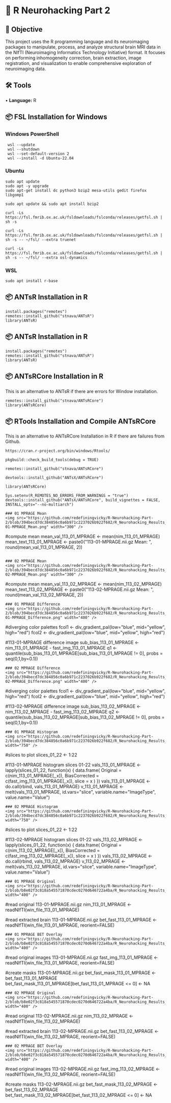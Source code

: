 # 🔬 R Neurohacking Part 2
## 🎯 Objective <br>
This project uses the R programming language and its neuroimaging packages to manipulate, process, and analyze structural brain MRI data in the NIfTI (Neuroimaging Informatics Technology Initiative) format. It focuses on performing inhomogeneity correction, brain extraction, image registration, and visualization to enable comprehensive exploration of neuroimaging data. <p>
## 🛠️ Tools <br>
• <b>Language:</b> R <p>
## 📦 FSL Installation for Windows
### Windows PowerShell
```
 wsl --update
 wsl --shutdown
 wsl --set-default-version 2
 wsl --install -d Ubuntu-22.04
```

### Ubuntu
```
sudo apt update
sudo apt -y upgrade
sudo apt-get install dc python3 bzip2 mesa-utils gedit firefox libgomp1
```
```
sudo apt update && sudo apt install bzip2
```
```
curl -Ls https://fsl.fmrib.ox.ac.uk/fsldownloads/fslconda/releases/getfsl.sh | sh -s
```
```
curl -Ls https://fsl.fmrib.ox.ac.uk/fsldownloads/fslconda/releases/getfsl.sh | sh -s -- ~/fsl/ --extra truenet
```
```
curl -Ls https://fsl.fmrib.ox.ac.uk/fsldownloads/fslconda/releases/getfsl.sh | sh -s -- ~/fsl/ --extra osl-dynamics
```

### WSL
```
sudo apt install r-base
```
## 📦 ANTsR Installation in R
```
install.packages("remotes")
remotes::install_github("stnava/ANTsR")
library(ANTsR)
```
## 📦 ANTsR Installation in R
```
install.packages("remotes")
remotes::install_github("stnava/ANTsR")
library(ANTsR)
```
## 📦 ANTsRCore Installation in R
This is an alternative to ANTsR if there are errors for Window installation. 
```
remotes::install_github("stnava/ANTsRCore")
library(ANTsRCore)
```
## 📦 RTools Installation and Compile ANTsRCore
This is an alternative to ANTsRCore Installation in R if there are failures from Github.
```
https://cran.r-project.org/bin/windows/Rtools/
```
```
pkgbuild::check_build_tools(debug = TRUE)
```
```
remotes::install_github("stnava/ANTsRCore")
```
```
devtools::install_github("ANTsX/ANTsRCore")
```
```
library(ANTsRCore)
```
```
Sys.setenv(R_REMOTES_NO_ERRORS_FROM_WARNINGS = "true")
devtools::install_github("ANTsX/ANTsRCore", build_vignettes = FALSE, INSTALL_opts="--no-multiarch")
```
```
### 01 MPRAGE Mean
<img src="https://github.com/redefiningvicky/R-Neurohacking-Part-2/blob/394becd7dc384856c0a6b971c2237026b922f682/R_Neurohacking_Results_Part_14/113-01-MPRAGE_Mean.png" width="300" />

```
#compute mean
mean_val_113_01_MPRAGE <- mean(nim_113_01_MPRAGE)
mean_text_113_01_MPRAGE <- paste0("113-01-MPRAGE.nii.gz Mean: ", round(mean_val_113_01_MPRAGE, 2))
```

### 02 MPRAGE Mean
<img src="https://github.com/redefiningvicky/R-Neurohacking-Part-2/blob/394becd7dc384856c0a6b971c2237026b922f682/R_Neurohacking_Results_Part_14/113-02-MPRAGE_Mean.png" width="300" />

```
#compute mean
mean_val_113_02_MPRAGE <- mean(nim_113_02_MPRAGE)
mean_text_113_02_MPRAGE <- paste0("113-02-MPRAGE.nii.gz Mean: ", round(mean_val_113_02_MPRAGE, 2))
```
### 01 MPRAGE Difference
<img src="https://github.com/redefiningvicky/R-Neurohacking-Part-2/blob/394becd7dc384856c0a6b971c2237026b922f682/R_Neurohacking_Results_Part_14/113-01-MPRAGE_Difference.png" width="400" />

```
#diverging color palettes
fcol1 <- div_gradient_pal(low="blue", mid="yellow", high="red")
fcol2 <- div_gradient_pal(low="blue", mid="yellow", high="red")

#113-01-MPRAGE difference image
sub_bias_113_01_MPRAGE <- nim_113_01_MPRAGE - fast_img_113_01_MPRAGE
q1 <- quantile(sub_bias_113_01_MPRAGE[sub_bias_113_01_MPRAGE != 0], probs = seq(0,1,by=0.1))
```
### 02 MPRAGE Difference
<img src="https://github.com/redefiningvicky/R-Neurohacking-Part-2/blob/394becd7dc384856c0a6b971c2237026b922f682/R_Neurohacking_Results_Part_14/113-02-MPRAGE_Difference.png" width="400" />

```
#diverging color palettes
fcol1 <- div_gradient_pal(low="blue", mid="yellow", high="red")
fcol2 <- div_gradient_pal(low="blue", mid="yellow", high="red")

#113-02-MPRAGE difference image
sub_bias_113_02_MPRAGE <- nim_113_02_MPRAGE - fast_img_113_02_MPRAGE
q2 <- quantile(sub_bias_113_02_MPRAGE[sub_bias_113_02_MPRAGE != 0], probs = seq(0,1,by=0.1))
```
### 01 MPRAGE Histogram
<img src="https://github.com/redefiningvicky/R-Neurohacking-Part-2/blob/394becd7dc384856c0a6b971c2237026b922f682/R_Neurohacking_Results_Part_14/113_01_MPRAGE_Slices_01_22_Histogram.png" width="750" />

```
#slices to plot
slices_01_22 <- 1:22

#113-01-MPRAGE histogram slices 01-22
vals_113_01_MPRAGE <- lapply(slices_01_22, function(x) {
  data.frame(
    Original = c(nim_113_01_MPRAGE[,,x]),
    BiasCorrected = c(fast_img_113_01_MPRAGE[,,x]),
    slice = x
  )
})
vals_113_01_MPRAGE <- do.call(rbind, vals_113_01_MPRAGE)
v_113_01_MPRAGE <- melt(vals_113_01_MPRAGE, id.vars="slice", variable.name="ImageType", value.name="Value")
```
### 02 MPRAGE Histogram
<img src="https://github.com/redefiningvicky/R-Neurohacking-Part-2/blob/394becd7dc384856c0a6b971c2237026b922f682/R_Neurohacking_Results_Part_14/113_02_MPRAGE_Slices_01_22_Histogram.png" width="750" />

```
#slices to plot
slices_01_22 <- 1:22

#113-02-MPRAGE histogram slices 01-22
vals_113_02_MPRAGE <- lapply(slices_01_22, function(x) {
  data.frame(
    Original = c(nim_113_02_MPRAGE[,,x]),
    BiasCorrected = c(fast_img_113_02_MPRAGE[,,x]),
    slice = x
  )
})
vals_113_02_MPRAGE <- do.call(rbind, vals_113_02_MPRAGE)
v_113_02_MPRAGE <- melt(vals_113_02_MPRAGE, id.vars="slice", variable.name="ImageType", value.name="Value")
```
### 01 MPRAGE Original
<img src="https://github.com/redefiningvicky/R-Neurohacking-Part-2/blob/b8e02f3c818a545571870cdec0270d646722a4ba/R_Neurohacking_Results_Part_15/113_01_MPRAGE_Original.png" width="400" />

```
#read original 113-01-MPRAGE.nii.gz
nim_113_01_MPRAGE <- readNIfTI(win_file_113_01_MPRAGE)

#read extracted brain 113-01-MPRAGE.nii.gz
bet_fast_113_01_MPRAGE <- readNIfTI(win_file_113_01_MPRAGE, reorient=FALSE)
```
### 01 MPRAGE BET Overlay
<img src="https://github.com/redefiningvicky/R-Neurohacking-Part-2/blob/b8e02f3c818a545571870cdec0270d646722a4ba/R_Neurohacking_Results_Part_15/113_01_MPRAGE_BET_Overlay.png" width="400" />

```
#read original images 113-01-MPRAGE.nii.gz
fast_img_113_01_MPRAGE <- readNIfTI(win_file_113_01_MPRAGE, reorient=FALSE)

#create masks 113-01-MPRAGE.nii.gz
bet_fast_mask_113_01_MPRAGE <- bet_fast_113_01_MPRAGE
bet_fast_mask_113_01_MPRAGE[bet_fast_113_01_MPRAGE <= 0] <- NA
```
### 02 MPRAGE Original
<img src="https://github.com/redefiningvicky/R-Neurohacking-Part-2/blob/b8e02f3c818a545571870cdec0270d646722a4ba/R_Neurohacking_Results_Part_15/113_02_MPRAGE_Original.png" width="400" />

```
#read original 113-02-MPRAGE.nii.gz
nim_113_02_MPRAGE <- readNIfTI(win_file_113_02_MPRAGE)

#read extracted brain 113-02-MPRAGE.nii.gz
bet_fast_113_02_MPRAGE <- readNIfTI(win_file_113_02_MPRAGE, reorient=FALSE)
```
### 02 MPRAGE BET Overlay
<img src="https://github.com/redefiningvicky/R-Neurohacking-Part-2/blob/b8e02f3c818a545571870cdec0270d646722a4ba/R_Neurohacking_Results_Part_15/113_02_MPRAGE_BET_Overlay.png" width="400" />

```
#read original images 113-02-MPRAGE.nii.gz
fast_img_113_02_MPRAGE <- readNIfTI(win_file_113_02_MPRAGE, reorient=FALSE)

#create masks 113-02-MPRAGE.nii.gz
bet_fast_mask_113_02_MPRAGE <- bet_fast_113_02_MPRAGE
bet_fast_mask_113_02_MPRAGE[bet_fast_113_02_MPRAGE <= 0] <- NA
```

